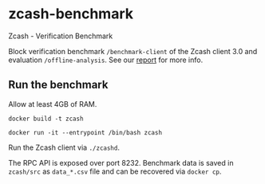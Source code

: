 # zcash-benchmark
Zcash - Verification Benchmark

Block verification benchmark `/benchmark-client` of the Zcash client 3.0 and evaluation `/offline-analysis`. See our [report](https://github.com/fstiehle/zcash-benchmark/blob/crypto_bench/report.pdf) for more info. 

## Run the benchmark

Allow at least 4GB of RAM.

`docker build -t zcash`

`docker run -it --entrypoint /bin/bash zcash`

Run the Zcash client via `./zcashd`.

The RPC API is exposed over port 8232. Benchmark data is saved in `zcash/src` as `data_*.csv` file and can be recovered via `docker cp`. 

